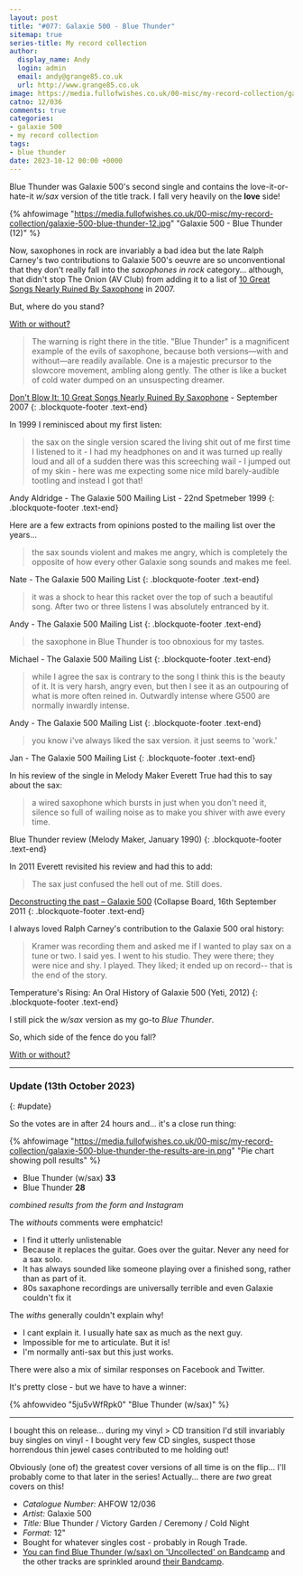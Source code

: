 ```yaml
---
layout: post
title: "#077: Galaxie 500 - Blue Thunder"
sitemap: true
series-title: My record collection
author:
  display_name: Andy
  login: admin
  email: andy@grange85.co.uk
  url: http://www.grange85.co.uk
image: https://media.fullofwishes.co.uk/00-misc/my-record-collection/galaxie-500-blue-thunder-12.jpg
catno: 12/036
comments: true
categories:
- galaxie 500
- my record collection
tags:
- blue thunder
date: 2023-10-12 00:00 +0000
---
```

Blue Thunder was Galaxie 500's second single and contains the love-it-or-hate-it _w/sax_ version of the title track. I fall very heavily on the **love** side!

{% ahfowimage "https://media.fullofwishes.co.uk/00-misc/my-record-collection/galaxie-500-blue-thunder-12.jpg" "Galaxie 500 - Blue Thunder (12)" %}

Now, saxophones in rock are invariably a bad idea but the late Ralph Carney's two contributions to Galaxie 500's oeuvre are so unconventional that they don't really fall into the _saxophones in rock_ category... although, that didn't stop The Onion (AV Club) from adding it to a list of [10 Great Songs Nearly Ruined By Saxophone](https://www.avclub.com/dont-blow-it-10-great-songs-nearly-ruined-by-saxophone-1798212377) in 2007.

But, where do you stand? 
<p class="text-center"><a class="btn btn-primary" href="https://forms.gle/uPg2KFLe74GREfa2A" role="button">With or without?</a></p>

<!--more-->

> The warning is right there in the title. "Blue Thunder" is a magnificent example of the evils of saxophone, because both versions—with and without—are readily available. One is a majestic precursor to the slowcore movement, ambling along gently. The other is like a bucket of cold water dumped on an unsuspecting dreamer.

[Don't Blow It: 10 Great Songs Nearly Ruined By Saxophone](https://www.avclub.com/dont-blow-it-10-great-songs-nearly-ruined-by-saxophone-1798212377) - September 2007
{: .blockquote-footer .text-end}

In 1999 I reminisced about my first listen:

> the sax on the single version scared the living shit out of me first time I listened to it - I had my headphones on and it was turned up really loud and all of a sudden there was this screeching wail - I jumped out of my skin - here was me expecting some nice mild barely-audible tootling and instead I got that!

Andy Aldridge - The Galaxie 500 Mailing List - 22nd Spetmeber 1999
{: .blockquote-footer .text-end}

Here are a few extracts from opinions posted to the mailing list over the years...

<!--more-->

> the sax sounds violent and makes me angry, which is completely the opposite of how every other Galaxie song sounds and makes me feel.

Nate - The Galaxie 500 Mailing List
{: .blockquote-footer .text-end}

> it was a shock to hear this racket over the top of such a beautiful song. After two or three listens I was absolutely entranced by it.

Andy - The Galaxie 500 Mailing List
{: .blockquote-footer .text-end}

> the saxophone in Blue Thunder is too obnoxious for my tastes.

Michael - The Galaxie 500 Mailing List
{: .blockquote-footer .text-end}

> while I agree the sax is contrary to the song I think this is the beauty of it. It is very harsh, angry even, but then I see it as an outpouring of what is more often reined in. Outwardly intense where G500 are normally inwardly intense.

Andy - The Galaxie 500 Mailing List
{: .blockquote-footer .text-end}

> you know i've always liked the sax version.  it just seems to 'work.'

Jan - The Galaxie 500 Mailing List
{: .blockquote-footer .text-end}

In his review of the single in Melody Maker Everett True had this to say about the sax:

> a wired saxophone which bursts in just when you don't need it, silence so full of wailing noise as to make you shiver with awe every time.

Blue Thunder review (Melody Maker, January 1990)
{: .blockquote-footer .text-end}

In 2011 Everett revisited his review and had this to add:

>  The sax just confused the hell out of me. Still does.

[Deconstructing the past – Galaxie 500](http://collapseboard.com/deconstructing-the-past-galaxie-500/) (Collapse Board, 16th September 2011
{: .blockquote-footer .text-end}


I always loved Ralph Carney's contribution to the Galaxie 500 oral history:

> Kramer was recording them and asked me if I wanted to play sax on a tune or two. I said yes. I went to his studio. They were there; they were nice and shy. I played. They liked; it ended up on record-- that is the end of the story.

Temperature's Rising: An Oral History of Galaxie 500 (Yeti, 2012)
{: .blockquote-footer .text-end}

I still pick the _w/sax_ version as my go-to _Blue Thunder_.

So, which side of the fence do you fall? 
<p class="text-center"><a class="btn btn-primary" href="https://forms.gle/uPg2KFLe74GREfa2A" role="button">With or without?</a></p>

___

### Update (13th October 2023)
{: #update}

So the votes are in after 24 hours and... it's a close run thing:

{% ahfowimage "https://media.fullofwishes.co.uk/00-misc/my-record-collection/galaxie-500-blue-thunder-the-results-are-in.png" "Pie chart showing poll results" %}

 - Blue Thunder (w/sax) **33**
 - Blue Thunder **28**

_combined results from the form and Instagram_

The _withouts_ comments were emphatcic!

 - I find it utterly unlistenable
 - Because it replaces the guitar. Goes over the guitar. Never any need for a sax solo.
 - It has always sounded like someone playing over a finished song, rather than as part of it.
 - 80s saxaphone recordings are universally terrible and even Galaxie couldn't fix it

The _withs_ generally couldn't explain why!

 - I cant explain it. I usually hate sax as much as the next guy.
 - Impossible for me to articulate. But it is!
 - I'm normally anti-sax but this just works.

There were also a mix of similar responses on Facebook and Twitter.

It's pretty close - but we have to have a winner:

{% ahfowvideo "5ju5vWfRpk0" "Blue Thunder (w/sax)" %}

___

I bought this on release... during my vinyl > CD transition I'd still invariably buy singles on vinyl - I bought very few CD singles, suspect those horrendous thin jewel cases contributed to me holding out!

Obviously (one of) the greatest cover versions of all time is on the flip... I'll probably come to that later in the series! Actually... there are _two_ great covers on this!

 - *Catalogue Number:* AHFOW 12/036
 - *Artist:* Galaxie 500
 - *Title:* Blue Thunder / Victory Garden / Ceremony / Cold Night
 - *Format:* 12"
 - Bought for whatever singles cost - probably in Rough Trade.
 - [You can find Blue Thunder (w/sax) on 'Uncollected' on Bandcamp](https://galaxie500.bandcamp.com/album/uncollected) and the other tracks are sprinkled around [their Bandcamp](https://galaxie500.bandcamp.com).
